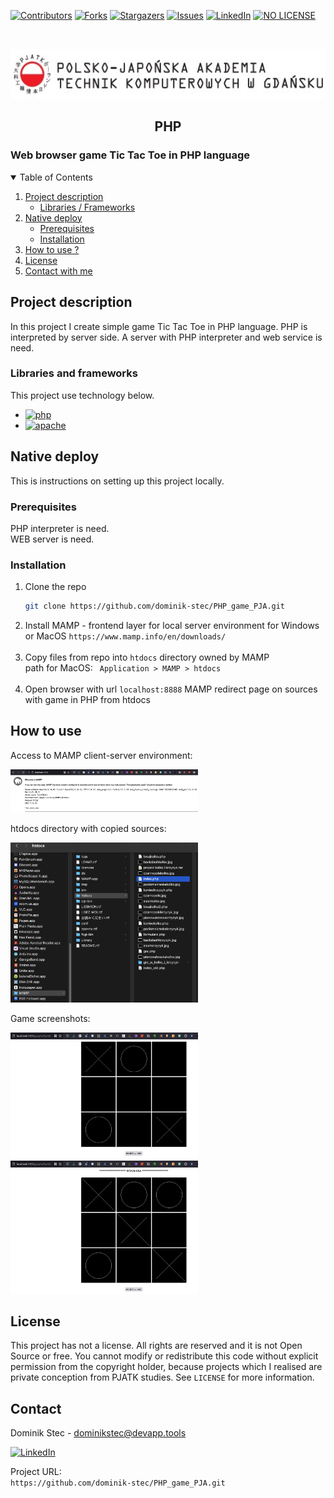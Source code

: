 <!--
*** Thanks for checking out c. If you have a suggestion
*** that would make this better, please fork the repo and create a pull request
*** or simply open an issue with the tag "enhancement".
*** Thanks again! Now go create something AMAZING! :D
-->

<!-- PROJECT SHIELDS -->
<!--
*** I'm using markdown "reference style" links for readability.
*** Reference links are enclosed in brackets [ ] instead of parentheses ( ).
*** See the bottom of this document for the declaration of the reference variables
*** for contributors-url, forks-url, etc. This is an optional, concise syntax you may use.
*** https://www.markdownguide.org/basic-syntax/#reference-style-links
-->

[![Contributors][contributors-shield]][contributors-url]
[![Forks][forks-shield]][forks-url]
[![Stargazers][stars-shield]][stars-url]
[![Issues][issues-shield]][issues-url]
[![LinkedIn][linkedin-shield]][linkedin-url]
[![NO LICENSE][license-shield]][license-url]

<!-- PROJECT LOGO -->
<br />
<p align="center">
  <a href="https://gdansk.pja.edu.pl/pl/">
    <img src="images/logo.jpg" alt="Logo" width="540" height="80">
  </a>

  <h2 align="center">PHP</h2>

<p align="center">
    <h3>     Web browser game Tic Tac Toe in PHP language
 </h3>
    <!-- <br />
    <a href="https://github.com/dccstcc/GRK_PJATK_practice"><strong>» go to CODE »</strong></a>
    <br />
    <br />  -->
    <!-- <a href="https://github.com/othneildrew/Best-README-Template">View Demo</a>
    ·
    <a href="https://github.com/othneildrew/Best-README-Template/issues">Report Bug</a>
    ·
    <a href="https://github.com/othneildrew/Best-README-Template/issues">Request Feature</a> -->
  </p>
</p>

<!-- TABLE OF CONTENTS -->
<details open="open">
  <summary>Table of Contents</summary>
  <ol>
    <li>
      <a href="#project-description">Project description</a>
      <ul>
        <li><a href="#libraries-and-frameworks">Libraries / Frameworks</a></li>
      </ul>
    </li>
    <li>
      <a href="#native-deploy">Native deploy</a>
      <ul>
        <li><a href="#prerequisites">Prerequisites</a></li>
        <li><a href="#installation">Installation</a></li>
      </ul>
    </li>
    <li><a href="#how-to-use">How to use ?</a></li>
    <!-- <li><a href="#roadmap">Roadmap</a></li>
    <li><a href="#contributing">Contributing</a></li> -->
    <li><a href="#license">License</a></li>
    <li><a href="#contact">Contact with me</a></li>
    <!-- <li><a href="#acknowledgements">Acknowledgements</a></li> -->
  </ol>
</details>

<!-- ABOUT THE PROJECT -->

## Project description

In this project I create simple game Tic Tac Toe in PHP language. PHP is interpreted by server side. A server with PHP interpreter and web service is need.

### Libraries and frameworks

This project use technology below.

- [![php][php-shield]][php-url]
- [![apache][apache-shield]][apache-url]

<!-- GETTING STARTED -->

## Native deploy

This is instructions on setting up this project locally.

### Prerequisites

PHP interpreter is need. <br/>
WEB server is need. <br/>

### Installation

1. Clone the repo
   ```sh
   git clone https://github.com/dominik-stec/PHP_game_PJA.git
   ```
2. Install MAMP - frontend layer for local server environment for Windows or MacOS
   `https://www.mamp.info/en/downloads/`
   <br/>
   <br/>
3. Copy files from repo into `htdocs` directory owned by MAMP
   <br/>
   path for MacOS:
   ` Application > MAMP > htdocs`
   <br/>
   <br/>
4. Open browser with url
   `localhost:8888`
   MAMP redirect page on sources with game in PHP from htdocs

<!-- USAGE EXAMPLES -->

## How to use

Access to MAMP client-server environment:

<img src="images/MAMP.png" width="300"/>
<br />

htdocs directory with copied sources:

<img src="images/dir.png" width="300"/>
<br />

Game screenshots:

<img src="images/game1.png" width="300"/>
<img src="images/game2.png" width="300"/>

<!-- _For more examples, please refer to the [Documentation](https://example.com)_ -->

<!-- ROADMAP
## Roadmap

See the [open issues](https://github.com/othneildrew/Best-README-Template/issues) for a list of proposed features (and known issues).

-->

<!-- CONTRIBUTING
## Contributing

Contributions are what make the open source community such an amazing place to learn, inspire, and create. Any contributions you make are **greatly appreciated**.

1. Fork the Project
2. Create your Feature Branch (`git checkout -b feature/AmazingFeature`)
3. Commit your Changes (`git commit -m 'Add some AmazingFeature'`)
4. Push to the Branch (`git push origin feature/AmazingFeature`)
5. Open a Pull Request

-->

<!-- LICENSE -->

## License

This project has not a license.
All rights are reserved and it is not Open Source or free. You cannot modify or redistribute this code without explicit permission from the copyright holder, because projects which I realised are private conception from PJATK studies.
See `LICENSE` for more information.

<!-- CONTACT -->

## Contact

Dominik Stec - dominikstec@devapp.tools

[![LinkedIn][linkedin-shield]][linkedin-url]

Project URL:
<br />
`https://github.com/dominik-stec/PHP_game_PJA.git`

<!-- ACKNOWLEDGEMENTS
## Acknowledgements
* [GitHub Emoji Cheat Sheet](https://www.webpagefx.com/tools/emoji-cheat-sheet)
* [Img Shields](https://shields.io)
* [Choose an Open Source License](https://choosealicense.com)
* [GitHub Pages](https://pages.github.com)
* [Animate.css](https://daneden.github.io/animate.css)
* [Loaders.css](https://connoratherton.com/loaders)
* [Slick Carousel](https://kenwheeler.github.io/slick)
* [Smooth Scroll](https://github.com/cferdinandi/smooth-scroll)
* [Sticky Kit](http://leafo.net/sticky-kit)
* [JVectorMap](http://jvectormap.com)
* [Font Awesome](https://fontawesome.com)

-->

<!-- MARKDOWN LINKS & IMAGES -->
<!-- https://www.markdownguide.org/basic-syntax/#reference-style-links -->

[contributors-shield]: https://img.shields.io/github/contributors/dominik-stec/PHP_game_PJA.svg?style=for-the-badge
[contributors-url]: https://github.com/dominik-stec/PHP_game_PJA/graphs/contributors
[forks-shield]: https://img.shields.io/github/forks/dominik-stec/PHP_game_PJA.svg?style=for-the-badge
[forks-url]: https://github.com/dominik-stec/PHP_game_PJA/network/members
[stars-shield]: https://img.shields.io/github/stars/dominik-stec/PHP_game_PJA.svg?style=for-the-badge
[stars-url]: https://github.com/dominik-stec/PHP_game_PJA/stargazers
[issues-shield]: https://img.shields.io/github/issues/dominik-stec/PHP_game_PJA.svg?style=for-the-badge
[issues-url]: https://github.com/dominik-stec/PHP_game_PJA/issues
[license-shield]: https://img.shields.io/badge/License-NONE-orange
[license-url]: https://github.com/dominik-stec/PHP_game_PJA/blob/master/LICENSE.txt
[linkedin-shield]: https://img.shields.io/badge/-LinkedIn-black.svg?style=for-the-badge&logo=linkedin&colorB=555
[linkedin-url]: https://www.linkedin.com/in/dominik-stec
[product-screenshot]: images/screenshot.png
[php-shield]: https://img.shields.io/badge/-PHP-red
[php-url]: https://www.php.net/
[apache-shield]: https://img.shields.io/badge/-Apache-green
[apache-url]: https://httpd.apache.org/
[cpp-shield]: https://img.shields.io/badge/-C++-blue
[cpp-url]: https://isocpp.org/std/the-standard
